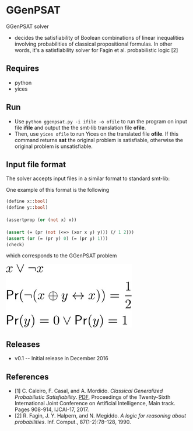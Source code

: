 # GGenPSAT
GGenPSAT solver
* decides the satisfiability of Boolean combinations of linear inequalities involving probabilities of classical propositional formulas. In other words, it's a satisfiability solver for Fagin et al. probabilistic logic [2]


## Requires
* python
* yices

## Run

* Use ```python ggenpsat.py -i ifile -o ofile``` to run the program on input file **ifile** and output the the smt-lib translation file **ofile**.
* Then, use ```yices ofile``` to run Yices on the translated file **ofile**. If this command returns **sat** the original problem is satisfiable, otherwise the original problem is unsatisfiable.

## Input file format
The solver accepts input files in a similar format to standard smt-lib:


One example of this format is the following

```ml
(define x::bool)
(define y::bool)

(assertprop (or (not x) x))

(assert (= (pr (not (<=> (xor x y) y))) (/ 1 2)))
(assert (or (= (pr y) 0) (= (pr y) 1)))
(check)
```

which corresponds to the GGenPSAT problem

![genpsat](https://github.com/fcasal/ggenpsat/blob/master/img/ex1.jpg?raw=true)

## Releases
* v0.1 -- Initial release in December 2016

## References
* [1] C. Caleiro, F. Casal, and A. Mordido. _Classical Generalized Probabilistic Satisfiability_. [PDF](https://doi.org/10.24963/ijcai.2017/126), Proceedings of the Twenty-Sixth International Joint Conference on Artificial Intelligence, Main track. Pages 908-914, IJCAI-17, 2017.
* [2] R. Fagin, J. Y. Halpern, and N. Megiddo. _A logic for reasoning about probabilities_. Inf. Comput., 87(1-2):78–128, 1990.
